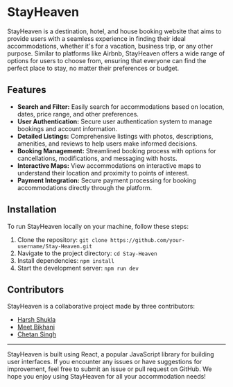 # StayHeaven

StayHeaven is a destination, hotel, and house booking website that aims to provide users with a seamless experience in finding their ideal accommodations, whether it's for a vacation, business trip, or any other purpose. Similar to platforms like Airbnb, StayHeaven offers a wide range of options for users to choose from, ensuring that everyone can find the perfect place to stay, no matter their preferences or budget.

## Features

- **Search and Filter:** Easily search for accommodations based on location, dates, price range, and other preferences.
- **User Authentication:** Secure user authentication system to manage bookings and account information.
- **Detailed Listings:** Comprehensive listings with photos, descriptions, amenities, and reviews to help users make informed decisions.
- **Booking Management:** Streamlined booking process with options for cancellations, modifications, and messaging with hosts.
- **Interactive Maps:** View accommodations on interactive maps to understand their location and proximity to points of interest.
- **Payment Integration:** Secure payment processing for booking accommodations directly through the platform.

## Installation

To run StayHeaven locally on your machine, follow these steps:

1. Clone the repository: `git clone https://github.com/your-username/Stay-Heaven.git`
2. Navigate to the project directory: `cd Stay-Heaven`
3. Install dependencies: `npm install`
4. Start the development server: `npm run dev`

## Contributors

StayHeaven is a collaborative project made by three contributors:

- [Harsh Shukla](https://github.com/Cyb3rGhoul)
- [Meet Bikhani](https://github.com/meetbikhani)
- [Chetan Singh](https://github.com/Chetan8299)

---

StayHeaven is built using React, a popular JavaScript library for building user interfaces. If you encounter any issues or have suggestions for improvement, feel free to submit an issue or pull request on GitHub. We hope you enjoy using StayHeaven for all your accommodation needs!
